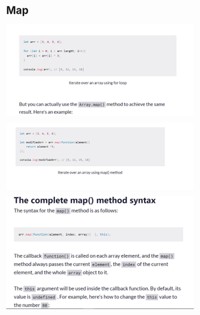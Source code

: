 # Map

![Untitled](Map%20e6e834cef10b458e9bfa812492e61166/Untitled.png)

![Untitled](Map%20e6e834cef10b458e9bfa812492e61166/Untitled%201.png)

![Untitled](Map%20e6e834cef10b458e9bfa812492e61166/Untitled%202.png)